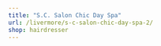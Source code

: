```yaml
---
title: "S.C. Salon Chic Day Spa"
url: /livermore/s-c-salon-chic-day-spa-2/
shop: hairdresser
---
```

